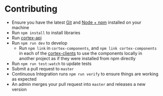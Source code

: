# Contributing

- Ensure you have the latest [Git](https://git-scm.com/) and [Node + npm](https://nodejs.org) installed on your machine
- Run `npm install` to install libraries
- Run [cortex-api](https://github.com/trevordmiller/cortex-api)
- Run `npm run dev` to develop
  - Run `npm link` in `cortex-components`, and `npm link cortex-components` in each of the [cortex-clients](https://github.com/trevordmiller/cortex-clients) to use the components locally in another project as if they were installed from npm directly
- Run `npm run test:watch` to update tests
- Submit a pull request to `master`
- Continuous Integration runs `npm run verify` to ensure things are working as expected
- An admin merges your pull request into `master` and releases a new version
